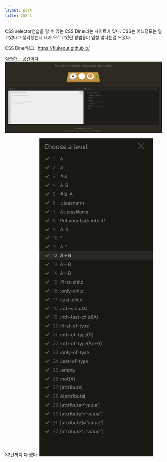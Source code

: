 ```yaml
---
layout: post
title: CSS 1
---
```



CSS selector연습을 할 수 있는 CSS Diner라는 사이트가 있다.
CSS는 어느정도는 알고있다고 생각했는데 내가 모르고있던 방법들이 엄청 많다는걸 느꼈다.


CSS Diner링크 : https://flukeout.github.io/






실습하는 공간이다
<img src="../images/css1-1.png"  />


32탄까지 다 깼다.
<img src="../images/css1-2.png"  />